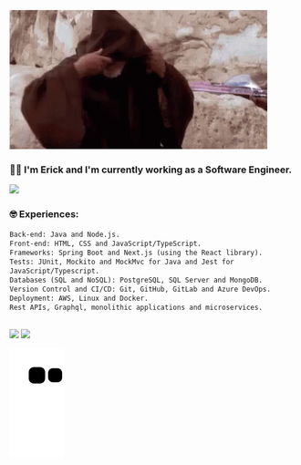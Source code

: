 ![](/obiwan-hellothere.gif)

### 👷🏻‍ I'm Erick and I'm currently working as a Software Engineer.

<a href="" onClick='window.open("https://www.linkedin.com/in/erick-batista-prado");return false;'><img src="https://img.shields.io/badge/-LinkedIn-%230077B5?style=for-the-badge&logo=linkedin&logoColor=white"></a>

### 🤓 Experiences:
```
Back-end: Java and Node.js.
Front-end: HTML, CSS and JavaScript/TypeScript.
Frameworks: Spring Boot and Next.js (using the React library).
Tests: JUnit, Mockito and MockMvc for Java and Jest for JavaScript/Typescript.
Databases (SQL and NoSQL): PostgreSQL, SQL Server and MongoDB.
Version Control and CI/CD: Git, GitHub, GitLab and Azure DevOps.
Deployment: AWS, Linux and Docker.
Rest APIs, Graphql, monolithic applications and microservices.
```
<br>

<div>
  <img height="170em" src="https://github-readme-stats.vercel.app/api?username=batistaerick&show_icons=true&theme=dracula&include_all_commits=true&count_private=true"/>
  <img height="170em" src="https://github-readme-stats.vercel.app/api/top-langs/?username=batistaerick&layout=compact&langs_count=16&theme=dracula"/>  
</div>

![Snake animation](https://github.com/batistaerick/batistaerick/blob/output/github-contribution-grid-snake.svg)
